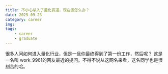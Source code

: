 ```yaml
---
title: 不小心杀入了量化赛道，现在该怎么办？
date: 2025-09-23
category: career
img: 
tags: 
    - career
    - graduate
---
```


很多人问如何进入量化行业，但是一旦你最终得到了第一份工作，然后呢？ 这是一名叫 work_9961的网友最近的提问。不得不说从这网名来看，这名同学也是很刻苦的哈。


